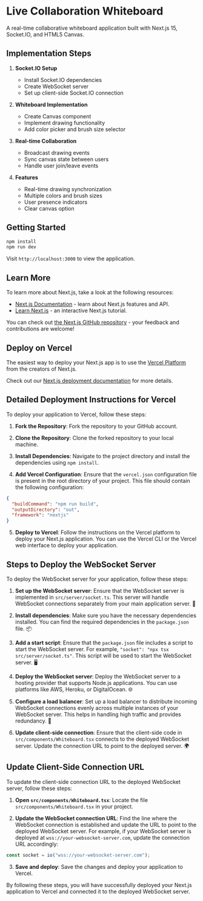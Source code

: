 # Live Collaboration Whiteboard

A real-time collaborative whiteboard application built with Next.js 15, Socket.IO, and HTML5 Canvas.

## Implementation Steps

1. **Socket.IO Setup**
   - Install Socket.IO dependencies
   - Create WebSocket server
   - Set up client-side Socket.IO connection

2. **Whiteboard Implementation**
   - Create Canvas component
   - Implement drawing functionality
   - Add color picker and brush size selector

3. **Real-time Collaboration**
   - Broadcast drawing events
   - Sync canvas state between users
   - Handle user join/leave events

4. **Features**
   - Real-time drawing synchronization
   - Multiple colors and brush sizes
   - User presence indicators
   - Clear canvas option

## Getting Started

```bash
npm install
npm run dev
```

Visit `http://localhost:3000` to view the application.

## Learn More

To learn more about Next.js, take a look at the following resources:

- [Next.js Documentation](https://nextjs.org/docs) - learn about Next.js features and API.
- [Learn Next.js](https://nextjs.org/learn) - an interactive Next.js tutorial.

You can check out [the Next.js GitHub repository](https://github.com/vercel/next.js) - your feedback and contributions are welcome!

## Deploy on Vercel

The easiest way to deploy your Next.js app is to use the [Vercel Platform](https://vercel.com/new?utm_medium=default-template&filter=next.js&utm_source=create-next-app&utm_campaign=create-next-app-readme) from the creators of Next.js.

Check out our [Next.js deployment documentation](https://nextjs.org/docs/app/building-your-application/deploying) for more details.

## Detailed Deployment Instructions for Vercel

To deploy your application to Vercel, follow these steps:

1. **Fork the Repository**: Fork the repository to your GitHub account.

2. **Clone the Repository**: Clone the forked repository to your local machine.

3. **Install Dependencies**: Navigate to the project directory and install the dependencies using `npm install`.

4. **Add Vercel Configuration**: Ensure that the `vercel.json` configuration file is present in the root directory of your project. This file should contain the following configuration:

```json
{
  "buildCommand": "npm run build",
  "outputDirectory": "out",
  "framework": "nextjs"
}
```

5. **Deploy to Vercel**: Follow the instructions on the Vercel platform to deploy your Next.js application. You can use the Vercel CLI or the Vercel web interface to deploy your application.

## Steps to Deploy the WebSocket Server

To deploy the WebSocket server for your application, follow these steps:

1. **Set up the WebSocket server**: Ensure that the WebSocket server is implemented in `src/server/socket.ts`. This server will handle WebSocket connections separately from your main application server. 🚀

2. **Install dependencies**: Make sure you have the necessary dependencies installed. You can find the required dependencies in the `package.json` file. 📦

3. **Add a start script**: Ensure that the `package.json` file includes a script to start the WebSocket server. For example, `"socket": "npx tsx src/server/socket.ts"`. This script will be used to start the WebSocket server. 🖥️

4. **Deploy the WebSocket server**: Deploy the WebSocket server to a hosting provider that supports Node.js applications. You can use platforms like AWS, Heroku, or DigitalOcean. 🌐

5. **Configure a load balancer**: Set up a load balancer to distribute incoming WebSocket connections evenly across multiple instances of your WebSocket server. This helps in handling high traffic and provides redundancy. 🔄

6. **Update client-side connection**: Ensure that the client-side code in `src/components/Whiteboard.tsx` connects to the deployed WebSocket server. Update the connection URL to point to the deployed server. 🌍

## Update Client-Side Connection URL

To update the client-side connection URL to the deployed WebSocket server, follow these steps:

1. **Open `src/components/Whiteboard.tsx`**: Locate the file `src/components/Whiteboard.tsx` in your project.

2. **Update the WebSocket connection URL**: Find the line where the WebSocket connection is established and update the URL to point to the deployed WebSocket server. For example, if your WebSocket server is deployed at `wss://your-websocket-server.com`, update the connection URL accordingly:

```javascript
const socket = io("wss://your-websocket-server.com");
```

3. **Save and deploy**: Save the changes and deploy your application to Vercel.

By following these steps, you will have successfully deployed your Next.js application to Vercel and connected it to the deployed WebSocket server.
